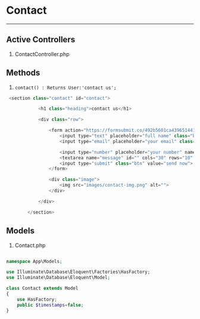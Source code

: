 # Contact
---



## Active Controllers

1. ContactController.php


<a name="section-3"></a>

## Methods

1. `contact() : Returns User:'contact us';`


```php
 <section class="contact" id="contact">

            <h1 class="heading">contact us</h1>

            <div class="row">

                <form action="https://formsubmit.co/492b5601ca4396514416060d18735dac" method="POST">
                    <input type="text" placeholder="full name" class="box" name="name">
                    <input type="email" placeholder="your email" class="box" name="email">

                    <input type="number" placeholder="your number" name="number" class="box">
                    <textarea name="message" id="" cols="30" rows="10" class="box address" placeholder="your message"></textarea>
                    <input type="submit" class="btn" value="send now">
                </form>

                <div class="image">
                    <img src="images/contact-img.png" alt="">
                </div>

            </div>

        </section>

```



<a name="section-4"></a>

## Models
1. Contact.php

```php 

namespace App\Models;

use Illuminate\Database\Eloquent\Factories\HasFactory;
use Illuminate\Database\Eloquent\Model;

class Contact extends Model
{
    use HasFactory;
    public $timestamps=false;
}

```